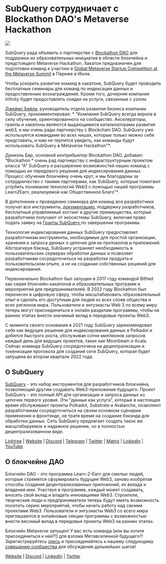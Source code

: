 # SubQuery сотрудничает с Blockathon DAO's Metaverse Hackathon

![](https://miro.medium.com/max/1400/1*ROmTqzpmfmdW_gsBKQQrGQ.png)

SubQuery рада объявить о партнерстве с [Blockathon DAO](https://blockathon.xyz/) для поддержки их образовательных инициатив в области блокчейна и предстоящего Metaverse Hackathon. Хакатон предназначен для подготовки команд к участию в [Global Metaverse Startup Competition at the Metaverse Summit](https://www.metaverse-summit.org/) в Париже в Июле.

Чтобы ускорить развитие команд в хакатоне, SubQuery будет проводить бесплатные семинары для команд по индексации данных и предоставлению вознаграждений. Кроме того, дочерняя компания Infinity будет предоставлять скидки на услуги, связанные с узлом.

[Джеймс Бейли](https://twitter.com/jamesabayly), руководитель отдела развития бизнеса компании SubQuery, прокомментировал: * "Компания SubQuery всегда верила в силу обучения, ориентированного на сообщество. Акселераторы, гранты и хакатоны являются выдающимися катализаторами развития web3, и мы очень рады партнерству с Blockchain DAO. SubQuery уже используется командами во всех нишах, которые только можно себе представить, и нам не терпится увидеть, как команды будут использовать SubQuery в Metaverse Hackathon"*.

Даниэль Бар, основной контрибьютор Blockathon DAO, добавил: "Blockathon * очень рад партнерству с инфраструктурным проектом класса "А" SubQuery и расширению возможностей наших команд с помощью их передового решения для индексирования данных. Процесс обучения блокчейну очень крут, и мы благодарны за сотрудничество с такими партнерами, как SubQuery, которые помогают углубить понимание технологий Web3 с помощью нашей программы Learn2Earn, реализуемой как Общественное Благо"*.

В дополнение к проведению семинара для команд все разработчики получат все инструменты, [документацию](https://doc.subquery.network/), поддержку разработчиков, бесплатный управляемый хостинг и другие преимущества, которые разработчики получают от экосистемы SubQuery, включая право подать заявку на [ Гранты SubQuery ](https://subquery.network/grants)по завершении программы.

Технология индексирования данных SubQuery предоставляет разработчикам инструменты, необходимые для простой организации, хранения и запроса данных о цепочке для их протоколов и приложений. Абстрагируя бэкэнд, SubQuery устраняет необходимость в пользовательских серверах обработки данных и позволяет разработчикам сосредоточиться на разработке продукта и пользовательском опыте, а не на создании собственных решений для индексирования.

Первоначально Blockathon был запущен в 2017 году командой Bitfwd как серия блокчейн-хакатонов и образовательных программ и мероприятий для предпринимателей. В 2022 году Blockathon был перенесен в цифровую сферу, чтобы масштабировать образовательный опыт и сделать его доступным для людей из всех слоев общества и всех регионов мира. Пользователи и энтузиасты Web 3 по всему миру теперь могут присоединиться к онлайн разделам программы, чтобы на ранних этапах внести значимый вклад в передовые проекты Web3.

С момента своего основания в 2021 году SubQuery зарекомендовал себя как ведущее решение для индексирования данных в Polkadot и добился быстрого роста, обслуживая сотни миллионов запросов каждый день для ведущих проектов, таких как Moonbeam и Acala. Сейчас команда SubQuery сосредоточена на децентрализации и токенизации протокола для создания сети SubQuery, которая будет запущена во втором квартале 2022 года.

## О SubQuery

[SubQuery](https://subquery.network/) - это набор инструментов для разработчиков блокчейна, позволяющий другим создавать Web3-приложения будущего. Проект SubQuery - это полный API для организации и запроса данных из цепочек первого уровня. Эти "данные как услуга", которые в настоящее время обслуживают проекты Polkadot, Substrate и Avalanche, позволяют разработчикам сосредоточиться на своем основном сценарии применения и фронтэнде, не тратя время на создание бэкэнда для обработки данных. Сеть SubQuery предлагает создать такое же масштабируемое и надежное решение, но в полностью децентрализованном виде.

[Linktree](https://linktr.ee/subquerynetwork) | [Website](https://subquery.network/) | [Discord](https://discord.com/invite/78zg8aBSMG) | [Telegram](https://t.me/subquerynetwork) | [Twitter](https://twitter.com/subquerynetwork) | [Matrix](https://matrix.to/#/#subquery:matrix.org) | [LinkedIn](https://www.linkedin.com/company/subquery) | [YouTube](https://www.youtube.com/channel/UCi1a6NUUjegcLHDFLr7CqLw)

## О блокчейне ДАО

Блокчейн DAO - это программа Learn-2-Earn для смелых людей, которые стремятся сформировать будущее Web3, заново изобретая способы создания децентрализованных приложений, их вклада и владения ими. Участвуя в программе, каждый может создавать, вносить свой вклад и владеть инновациями Web3. Строители, творческие люди и предприниматели теперь будут иметь возможность посетить серию мероприятий, чтобы начать работу над своими проектами Web3. Пользователи и энтузиасты Web3 со всего мира приглашаются в онлайновые секции программы с возможностью внести весомый вклад в передовые проекты Web3 на ранних этапах.

Блокчейн Metaverse запущен! У вас есть команда (или вы хотите присоединиться к ней?!) для взлома Метавселенной будущего?! Зарегистрируйтесь [здесь](https://forms.gle/CK62i8PPLUQ9LxTJ7) и присоединяйтесь к нашему следующему [совещанию сообщества](https://calendar.google.com/event?action=TEMPLATE&tmeid=YjZ0MDY1ODNoYnNqdTkzazYzZW5tZzJpOHMgdGVhbUBibG9ja2F0aG9uLnh5eg&tmsrc=team%40blockathon.xyz) для обсуждения дальнейших шагов!

[Website](https://blockathon.xyz/) | [Discord](https://discord.com/invite/gc5yvrEZyd) | [LinkedIn](https://www.linkedin.com/company/blockathon-dao/) | [Twitter](https://twitter.com/blockathon_dao)
